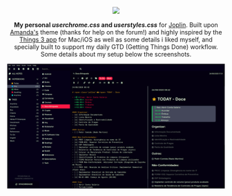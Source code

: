 <p align="center">
  <img width="25%" src="https://raw.githubusercontent.com/laurent22/joplin/master/Assets/LinuxIcons/256x256.png" />
</p>

<p align="center">
  <b>My personal <i>userchrome.css</i> and <i>userstyles.css</i></b> for <a href="https://joplinapp.org" target="blank">Joplin</a>.
  Built upon <a href="https://github.com/amandamcg/joplin-theme" target="blank">Amanda's</a> theme (thanks for help on the forum!) and highly inspired by the <a href="https://culturedcode.com/things/" target="blank">Things 3 app</a> for Mac/iOS as well as some details i liked myself, and specially built to support my daily GTD (Getting Things Done) workflow. Some details about my setup below the screenshots.
</p>

![screenshot1.png](/assets/screenshot1.png)
